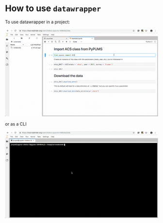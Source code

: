 # How to use `datawrapper`

To use datawrapper in a project:

![on a jupyter notebook](../static/usage.gif)

or as a CLI

![as a CLI](../static/cli.gif)
